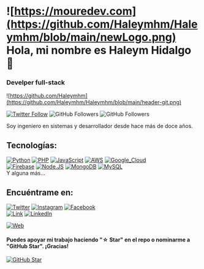 # ![https://mouredev.com](https://github.com/Haleymhm/Haleymhm/blob/main/newLogo.png) Hola, mi nombre es Haleym Hidalgo 👋
### Develper full-stack 

![https://github.com/Haleymhm](https://github.com/Haleymhm/Haleymhm/blob/main/header-git.png)

[![Twitter Follow](https://img.shields.io/twitter/follow/haleymhm?style=social)](https://twitter.com/mouredev)
![GitHub Followers](https://img.shields.io/github/followers/Haleymhm?style=social)
![GitHub Followers](https://img.shields.io/github/stars/Haleymhm?style=social)

Soy ingeniero en sistemas y desarrollador desde hace más de doce años.


## Tecnologías:
[![Python](https://img.shields.io/badge/Python-yellow?style=for-the-badge&logo=python&logoColor=white&labelColor=101010)]()
[![PHP](https://img.shields.io/badge/Php-007396?style=for-the-badge&logo=php&logoColor=white&labelColor=101010)]()
[![JavaScript](https://img.shields.io/badge/JavaScript-F7DF1E?style=for-the-badge&logo=javascript&logoColor=white&labelColor=101010)]()
[![AWS](https://img.shields.io/badge/AWS-232F3E?style=for-the-badge&logo=amazon-aws&logoColor=white&labelColor=101010)]()
[![Google_Cloud](https://img.shields.io/badge/Google_Cloud-4285F4?style=for-the-badge&logo=googlecloud&logoColor=white&labelColor=101010)]()
</br>
[![Firebase](https://img.shields.io/badge/Firebase-FFCA28?style=for-the-badge&logo=firebase&logoColor=white&labelColor=101010)]()
[![Node.JS](https://img.shields.io/badge/Node.JS-339933?style=for-the-badge&logo=node.js&logoColor=white&labelColor=101010)]()
[![MongoDB](https://img.shields.io/badge/ElasticSearch-47A248?style=for-the-badge&logo=elasticsearch&logoColor=white&labelColor=101010)]()
[![MySQL](https://img.shields.io/badge/MySQL-4479A1?style=for-the-badge&logo=mysql&logoColor=white&labelColor=101010)]()
</br>
Y alguna más...

## Encuéntrame en:

[![Twitter](https://img.shields.io/badge/Twitter-@haleymhm-1DA1F2?style=for-the-badge&logo=twitter&logoColor=white&labelColor=101010)](https://twitter.com/haleymhm)
[![Instagram](https://img.shields.io/badge/Instagram-@haleymhidalgom-E4405F?style=for-the-badge&logo=instagram&logoColor=white&labelColor=101010)](https://instagram.com/haleymhidalgom)
[![Facebook](https://img.shields.io/badge/Facebook-@haleymhm-1877F2?style=for-the-badge&logo=facebook&logoColor=white&labelColor=101010)](https://facebook.com/haleymhm)
</br>
[![Link](https://img.shields.io/badge/Link_Site-haleymhm.dev-39E09B?style=for-the-badge&logo=Linktree&logoColor=white&labelColor=101010)](https://haleymhm.com)
[![LinkedIn](https://img.shields.io/badge/LinkedIn-Haleym_Hidalgo-0077B5?style=for-the-badge&logo=linkedin&logoColor=white&labelColor=101010)](https://www.linkedin.com/in/haleymhidalgomoyetones)

[![Web](https://img.shields.io/badge/haleymhm.com-14a1f0?style=for-the-badge&logo=dev.to&logoColor=white&labelColor=101010)](https://haleymhm.dev)

#### Puedes apoyar mi trabajo haciendo "☆ Star" en el repo o nominarme a "GitHub Star". ¡Gracias!

[![GitHub Star](https://img.shields.io/badge/GitHub-Nominar_a_star-yellow?style=for-the-badge&logo=github&logoColor=white&labelColor=101010)](https://stars.github.com/nominate/)
